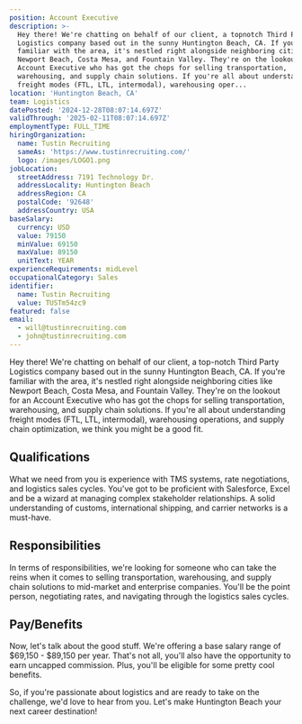 ```yaml
---
position: Account Executive
description: >-
  Hey there! We're chatting on behalf of our client, a topnotch Third Party
  Logistics company based out in the sunny Huntington Beach, CA. If you're
  familiar with the area, it's nestled right alongside neighboring cities like
  Newport Beach, Costa Mesa, and Fountain Valley. They're on the lookout for an
  Account Executive who has got the chops for selling transportation,
  warehousing, and supply chain solutions. If you're all about understanding
  freight modes (FTL, LTL, intermodal), warehousing oper...
location: 'Huntington Beach, CA'
team: Logistics
datePosted: '2024-12-28T08:07:14.697Z'
validThrough: '2025-02-11T08:07:14.697Z'
employmentType: FULL_TIME
hiringOrganization:
  name: Tustin Recruiting
  sameAs: 'https://www.tustinrecruiting.com/'
  logo: /images/LOGO1.png
jobLocation:
  streetAddress: 7191 Technology Dr.
  addressLocality: Huntington Beach
  addressRegion: CA
  postalCode: '92648'
  addressCountry: USA
baseSalary:
  currency: USD
  value: 79150
  minValue: 69150
  maxValue: 89150
  unitText: YEAR
experienceRequirements: midLevel
occupationalCategory: Sales
identifier:
  name: Tustin Recruiting
  value: TUSTm54zc9
featured: false
email:
  - will@tustinrecruiting.com
  - john@tustinrecruiting.com
---
```




Hey there! We're chatting on behalf of our client, a top-notch Third Party Logistics company based out in the sunny Huntington Beach, CA. If you're familiar with the area, it's nestled right alongside neighboring cities like Newport Beach, Costa Mesa, and Fountain Valley. They're on the lookout for an Account Executive who has got the chops for selling transportation, warehousing, and supply chain solutions. If you're all about understanding freight modes (FTL, LTL, intermodal), warehousing operations, and supply chain optimization, we think you might be a good fit. 

## Qualifications
What we need from you is experience with TMS systems, rate negotiations, and logistics sales cycles. You've got to be proficient with Salesforce, Excel and be a wizard at managing complex stakeholder relationships. A solid understanding of customs, international shipping, and carrier networks is a must-have.  

## Responsibilities
In terms of responsibilities, we're looking for someone who can take the reins when it comes to selling transportation, warehousing, and supply chain solutions to mid-market and enterprise companies. You'll be the point person, negotiating rates, and navigating through the logistics sales cycles. 

## Pay/Benefits
Now, let's talk about the good stuff. We're offering a base salary range of $69,150 - $89,150 per year. That's not all, you'll also have the opportunity to earn uncapped commission. Plus, you'll be eligible for some pretty cool benefits. 

So, if you're passionate about logistics and are ready to take on the challenge, we'd love to hear from you. Let's make Huntington Beach your next career destination!
